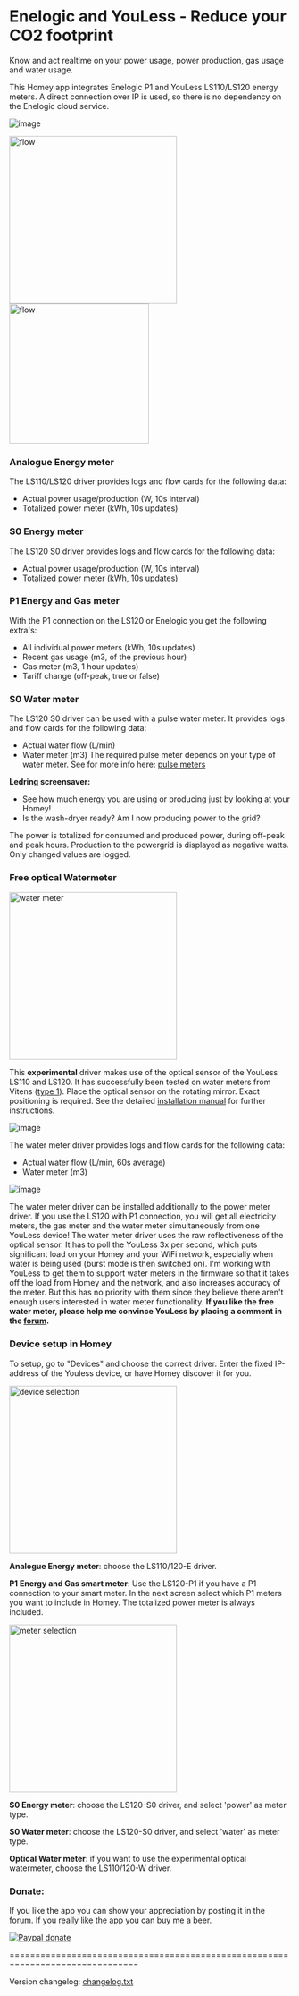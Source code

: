 # Enelogic and YouLess - Reduce your CO2 footprint #

Know and act realtime on your power usage, power production, gas usage and water usage.

This Homey app integrates Enelogic P1 and YouLess LS110/LS120 energy meters. A direct connection over IP is used, so there is no dependency on the Enelogic cloud service.

![image][energy-insights-image]

<img src="https://sjc1.discourse-cdn.com/business4/uploads/athom/original/2X/2/299dded923fcf0a98eb259837ba3aaf8776dd3f1.png" alt="flow" width="300"/>

<img src="https://sjc1.discourse-cdn.com/business4/uploads/athom/original/2X/b/bcb4324be5981edf83ad4617a11b2b45a64f0668.png" alt="flow" width="250"/>

### Analogue Energy meter ###
The LS110/LS120 driver provides logs and flow cards for the following data:
- Actual power usage/production (W, 10s interval)
- Totalized power meter (kWh, 10s updates)

### S0 Energy meter ###
The LS120 S0 driver provides logs and flow cards for the following data:
- Actual power usage/production (W, 10s interval)
- Totalized power meter (kWh, 10s updates)

### P1 Energy and Gas meter ###
With the P1 connection on the LS120 or Enelogic you get the following extra's:
- All individual power meters (kWh, 10s updates)
- Recent gas usage (m3, of the previous hour)
- Gas meter (m3, 1 hour updates)
- Tariff change (off-peak, true or false)

### S0 Water meter ###
The LS120 S0 driver can be used with a pulse water meter.
It provides logs and flow cards for the following data:
- Actual water flow (L/min)
- Water meter (m3)
The required pulse meter depends on your type of water meter. See for more info here: [pulse meters]

**Ledring screensaver:**
- See how much energy you are using or producing just by looking at your Homey!
- Is the wash-dryer ready? Am I now producing power to the grid?

The power is totalized for consumed and produced power, during off-peak and peak hours. Production to the powergrid is displayed as negative watts. Only changed values are logged.


### Free optical Watermeter ###
<img src="https://forum.athom.com/uploads/editor/wb/kkyxklvl0jqc.jpg" alt="water meter" width="300"/>

This **experimental** driver makes use of the optical sensor of the YouLess LS110 and LS120. It has successfully been tested on water meters from Vitens ([type 1]). Place the optical sensor on the rotating mirror. Exact positioning is required. See the detailed [installation manual] for further instructions.

![image][water-insights-image]

The water meter driver provides logs and flow cards for the following data:
- Actual water flow (L/min, 60s average)
- Water meter (m3)

![image][water-mobile-card-image]

The water meter driver can be installed additionally to the power meter driver. If you use the LS120 with P1 connection, you will get all electricity meters, the gas meter and the water meter simultaneously from one YouLess device! The water meter driver uses the raw reflectiveness of the optical sensor. It has to poll the YouLess 3x per second, which puts significant load on your Homey and your WiFi network, especially when water is being used (burst mode is then switched on). I'm working with YouLess to get them to support water meters in the firmware so that it takes off the load from Homey and the network, and also increases accuracy of the meter. But this has no priority with them since they believe there aren't enough users interested in water meter functionality.
**If you like the free water meter, please help me convince YouLess by placing a comment in the [forum].**

### Device setup in Homey ###

To setup, go to "Devices" and choose the correct driver. Enter the fixed IP-address of the Youless device, or have Homey discover it for you.

<img src="https://sjc1.discourse-cdn.com/business4/uploads/athom/original/2X/7/7ab6df64224bb168feb4040646e4527ae1980499.jpeg" alt="device selection" width="300"/>

**Analogue Energy meter**: choose the LS110/120-E driver.

**P1 Energy and Gas smart meter**: Use the LS120-P1 if you have a P1 connection to your smart meter. In the next screen select which P1 meters you want to include in Homey. The totalized power meter is always included.

<img src="https://sjc1.discourse-cdn.com/business4/uploads/athom/original/2X/6/66edb77ec4f82b4818916068ba4eb114334f3b4b.png" alt="meter selection" width="300"/>

**S0 Energy meter**: choose the LS120-S0 driver, and select 'power' as meter type.

**S0 Water meter**: choose the LS120-S0 driver, and select 'water' as meter type. 

**Optical Water meter**: if you want to use the experimental optical watermeter, choose the LS110/120-W driver.



### Donate: ###
If you like the app you can show your appreciation by posting it in the [forum].
If you really like the app you can buy me a beer.

[![Paypal donate][pp-donate-image]][pp-donate-link]


===============================================================================

Version changelog: [changelog.txt]

[type 1]: https://www.vitens.nl/service/watermeter
[pulse meters]: http://hw.homewizard.net/nl/support/solutions/articles/19000081111-het-watergebruik-meten-met-de-energylink
[forum]: https://community.athom.com/t/4235
[installation manual]: https://forum.athom.com/discussion/comment/61126/#Comment_61126
[pp-donate-link]: https://www.paypal.com/cgi-bin/webscr?cmd=_s-xclick&hosted_button_id=FV7VNCQ6XBY6L
[pp-donate-image]: https://www.paypalobjects.com/en_US/i/btn/btn_donate_SM.gif
[energy-device-image]: https://sjc1.discourse-cdn.com/business4/uploads/athom/original/2X/2/299dded923fcf0a98eb259837ba3aaf8776dd3f1.png
[energy-insights-image]: https://sjc1.discourse-cdn.com/business4/uploads/athom/original/2X/b/b9d85ac81450ad9ad18a2fb66b04d6a2d338f123.png
[water-mobile-card-image]: https://discourse-cdn-sjc1.com/business4/uploads/athom/original/2X/b/bf55a4ea7d276e559436363ef6e0797528f90814.png
[water-insights-image]: https://discourse-cdn-sjc1.com/business4/uploads/athom/original/2X/5/53ff080e7e55cdc13911a761c384683fd6612b46.png
[water-meter-image]: https://forum.athom.com/uploads/editor/wb/kkyxklvl0jqc.jpg
[devices-image]: https://sjc1.discourse-cdn.com/business4/uploads/athom/original/2X/7/7ab6df64224bb168feb4040646e4527ae1980499.jpeg
[changelog.txt]: https://github.com/gruijter/com.gruijter.enelogic/blob/master/changelog.txt
